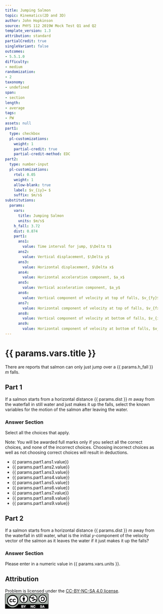 ```yaml
---
title: Jumping Salmon
topic: Kinematics(2D and 3D)
author: John Hopkinson
source: PHYS 112 2019W Mock Test Q1 and Q2
template_version: 1.3
attribution: standard
partialCredit: true
singleVariant: false
outcomes:
- 5.5.1.0
difficulty:
- medium
randomization:
- 2
taxonomy:
- undefined
span:
- section
length:
- average
tags:
- PW
assets: null
part1:
  type: checkbox
  pl-customizations:
    weight: 1
    partial-credit: true
    partial-credit-method: EDC
part2:
  type: number-input
  pl-customizations:
    rtol: 0.05
    weight: 1
    allow-blank: true
    label: $v_{iy}= $
    suffix: $m/s$
substitutions:
  params:
    vars:
      title: Jumping Salmon
      units: $m/s$
    h_fall: 3.72
    dist: 0.874
    part1:
      ans1:
        value: Time interval for jump, $\Delta t$
      ans2:
        value: Vertical displacement, $\Delta y$
      ans3:
        value: Horizontal displacement, $\Delta x$
      ans4:
        value: Horizontal acceleration component, $a_x$
      ans5:
        value: Vertical acceleration component, $a_y$
      ans6:
        value: Vertical component of velocity at top of falls, $v_{fy}$
      ans7:
        value: Horizontal component of velocity at top of falls, $v_{fx}$
      ans8:
        value: Vertical component of velocity at bottom of falls, $v_{iy}$
      ans9:
        value: Horizontal component of velocity at bottom of falls, $v_{ix}$
---
```

# {{ params.vars.title }}
There are reports that salmon can only just jump over a {{ params.h_fall }} $m$ falls.

## Part 1

If a salmon starts from a horizontal distance {{ params.dist }} $m$ away from the waterfall in still water and just makes it up the falls, select the known variables for the motion of the salmon after leaving the water.

### Answer Section

Select all the choices that apply.

Note: You will be awarded full marks only if you select all the correct choices, and none of the incorrect choices. Choosing incorrect choices as well as not choosing correct choices will result in deductions.

- {{ params.part1.ans1.value}}
- {{ params.part1.ans2.value}}
- {{ params.part1.ans3.value}}
- {{ params.part1.ans4.value}}
- {{ params.part1.ans5.value}}
- {{ params.part1.ans6.value}}
- {{ params.part1.ans7.value}}
- {{ params.part1.ans8.value}}
- {{ params.part1.ans9.value}}

## Part 2

If a salmon starts from a horizontal distance {{ params.dist }} $m$ away from the waterfall in still water, what is the initial $y$-component of the velocity vector of the salmon as it leaves the water if it just makes it up the falls?

### Answer Section

Please enter in a numeric value in {{ params.vars.units }}.

## Attribution

Problem is licensed under the [CC-BY-NC-SA 4.0 license](https://creativecommons.org/licenses/by-nc-sa/4.0/).<br> ![The Creative Commons 4.0 license requiring attribution-BY, non-commercial-NC, and share-alike-SA license.](https://raw.githubusercontent.com/firasm/bits/master/by-nc-sa.png)